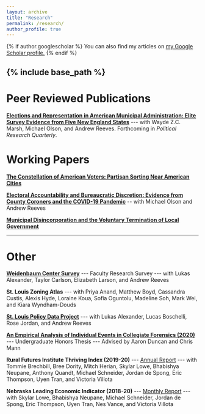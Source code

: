 ```yaml
---
layout: archive
title: "Research"
permalink: /research/
author_profile: true
---
```


{% if author.googlescholar %}
  You can also find my articles on <u><a href="{{author.googlescholar}}">my Google Scholar profile</a>.</u>
{% endif %}

{% include base_path %}
-----

Peer Reviewed Publications
=====
[**Elections and Representation in American Municipal Administration: Elite Survey Evidence from Five New England States**](/research/2024-elections-and-representation-in-american-local-government) --- with Wayde Z.C. Marsh, Michael Olson, and Andrew Reeves. Forthcoming in *Political Research Quarterly*.


Working Papers
=====
[**The Constellation of American Voters: Partisan Sorting Near American Cities**](/research/2025-partisan-sorting-near-american-cities)

[**Electoral Accountability and Bureaucratic Discretion: Evidence from County Coroners and the COVID-19 Pandemic**](/research/2024-electoral-accountability-and-bureaucratic-discretion) -- with Michael Olson and Andrew Reeves

[**Municipal Disincorporation and the Voluntary Termination of Local Government**](/research/2023-01-17-municipal-termination-and-the-voluntary-termination-of-local-government)

<!--- **Promise, Despair, Race, and the Demand for Municipal Citizen's Services** --- with Wayde Z.C. Marsh and Andrew Reeves --->

-----

Other
=====
[**Weidenbaum Center Survey**](https://wc.wustl.edu/american-social-survey-tass) --- Faculty Research Survey --- with Lukas Alexander, Taylor Carlson, Elizabeth Larson, and Andrew Reeves 

**St. Louis Zoning Atlas** --- with Priya Anand, Matthew Boyd, Cassandra Custis, Alexis Hyde, Loraine Koua, Sofia Oguntolu, Madeline Soh, Mark Wei, and Kiara Wyndham-Douds

[**St. Louis Policy Data Project**](https://www.stldashboard.org/) --- with Lukas Alexander, Lucas Boschelli, Rose Jordan, and Andrew Reeves

<!---**Metropolis-within-Gibbs Sampler (2022)** --- <tt>R</tt> Package --- with Kimberly Acquilano, Weiye (Rex) Deng, Jacob Montgomery, Bryant Moy, Jordon Newton, and Alma Velazquez--->

<!---[**Musical Characteristics of Campaign Songs**](/files/other/2021-musical_characteristics_of_campaign_songs.pdf) --- Academic Poster--->

[**An Empirical Analysis of Individual Events in Collegiate Forensics (2020)**](/files/papers/2020-an_empirical_analysis_of_individual_events_in_collegiate_forensics.pdf) --- Undergraduate Honors Thesis --- Advised by Aaron Duncan and Chris Mann

**Rural Futures Institute Thriving Index (2019-20)** --- [Annual Report](https://ruralprosperityne.unl.edu/thriving-index) --- with Tommie Brechbill, Bree Dority, Mitch Herian, Skylar Lowe, Bhabishya Neupane, Anthony Quandt, Michael Schneider, Jordan de Spong, Eric Thompson, Uyen Tran, and Victoria Villota

**Nebraska Leading Economic Indicator (2018-20)** --- [Monthly Report](https://business.unl.edu/research/bureau-of-business-research/leading-economic-indicator-reports/) --- with Skylar Lowe, Bhabishya Neupane, Michael Schneider, Jordan de Spong, Eric Thompson, Uyen Tran, Nes Vance, and Victoria Villota
